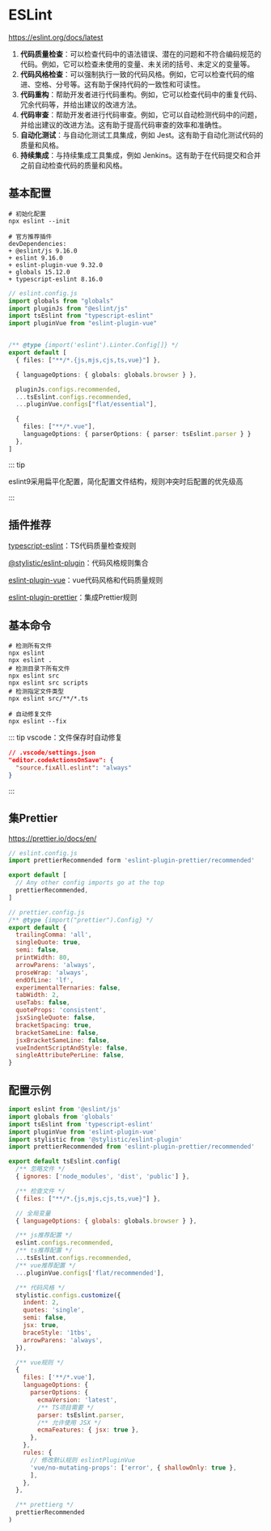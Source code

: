 # ESLint

https://eslint.org/docs/latest

1. **代码质量检查**：可以检查代码中的语法错误、潜在的问题和不符合编码规范的代码。例如，它可以检查未使用的变量、未关闭的括号、未定义的变量等。
2. **代码风格检查**：可以强制执行一致的代码风格。例如，它可以检查代码的缩进、空格、分号等。这有助于保持代码的一致性和可读性。
3. **代码重构**：帮助开发者进行代码重构。例如，它可以检查代码中的重复代码、冗余代码等，并给出建议的改进方法。
4. **代码审查**：帮助开发者进行代码审查。例如，它可以自动检测代码中的问题，并给出建议的改进方法。这有助于提高代码审查的效率和准确性。
5. **自动化测试**：与自动化测试工具集成，例如 Jest。这有助于自动化测试代码的质量和风格。
6. **持续集成**：与持续集成工具集成，例如 Jenkins。这有助于在代码提交和合并之前自动检查代码的质量和风格。 

## 基本配置

```shell
# 初始化配置 
npx eslint --init

# 官方推荐插件
devDependencies:
+ @eslint/js 9.16.0
+ eslint 9.16.0
+ eslint-plugin-vue 9.32.0
+ globals 15.12.0
+ typescript-eslint 8.16.0
```

```ts
// eslint.config.js
import globals from "globals"
import pluginJs from "@eslint/js"
import tsEslint from "typescript-eslint"
import pluginVue from "eslint-plugin-vue"


/** @type {import('eslint').Linter.Config[]} */
export default [
  { files: ["**/*.{js,mjs,cjs,ts,vue}"] },

  { languageOptions: { globals: globals.browser } },

  pluginJs.configs.recommended,
  ...tsEslint.configs.recommended,
  ...pluginVue.configs["flat/essential"],

  { 
    files: ["**/*.vue"], 
    languageOptions: { parserOptions: { parser: tsEslint.parser } } 
  },
]
```

::: tip 

eslint9采用扁平化配置，简化配置文件结构，规则冲突时后配置的优先级高

:::



## 插件推荐

[typescript-eslint](https://typescript-eslint.io/)：TS代码质量检查规则

[@stylistic/eslint-plugin](https://eslint.style/)：代码风格规则集合

[eslint-plugin-vue](https://eslint.vuejs.org/)：vue代码风格和代码质量规则

[eslint-plugin-prettier](https://github.com/prettier/eslint-plugin-prettier)：集成Prettier规则



## 基本命令

```shell
# 检测所有文件
npx eslint 	
npx eslint .
# 检测目录下所有文件
npx eslint src
npx eslint src scripts
# 检测指定文件类型
npx eslint src/**/*.ts
```

```shell
# 自动修复文件
npx eslint --fix
```

::: tip vscode：文件保存时自动修复

```json
// .vscode/settings.json
"editor.codeActionsOnSave": {
  "source.fixAll.eslint": "always"
}
```

:::



## 集Prettier

https://prettier.io/docs/en/

```js
// eslint.config.js
import prettierRecommended form 'eslint-plugin-prettier/recommended'

export default [
  // Any other config imports go at the top
  prettierRecommended,
]
```

```js
// prettier.config.js
/** @type {import("prettier").Config} */
export default {
  trailingComma: 'all',
  singleQuote: true,
  semi: false,
  printWidth: 80,
  arrowParens: 'always',
  proseWrap: 'always',
  endOfLine: 'lf',
  experimentalTernaries: false,
  tabWidth: 2,
  useTabs: false,
  quoteProps: 'consistent',
  jsxSingleQuote: false,
  bracketSpacing: true,
  bracketSameLine: false,
  jsxBracketSameLine: false,
  vueIndentScriptAndStyle: false,
  singleAttributePerLine: false,
}
```



## 配置示例

```js
import eslint from '@eslint/js'
import globals from 'globals'
import tsEslint from 'typescript-eslint'
import pluginVue from 'eslint-plugin-vue'
import stylistic from '@stylistic/eslint-plugin'
import prettierRecommended from 'eslint-plugin-prettier/recommended'

export default tsEslint.config(
  /** 忽略文件 */
  { ignores: ['node_modules', 'dist', 'public'] },

  /** 检查文件 */
  { files: ["**/*.{js,mjs,cjs,ts,vue}"] },

  // 全局变量
  { languageOptions: { globals: globals.browser } },

  /** js推荐配置 */
  eslint.configs.recommended,
  /** ts推荐配置 */
  ...tsEslint.configs.recommended,
  /** vue推荐配置 */
  ...pluginVue.configs['flat/recommended'],

  /** 代码风格 */
  stylistic.configs.customize({
    indent: 2,
    quotes: 'single',
    semi: false,
    jsx: true,
    braceStyle: '1tbs',
    arrowParens: 'always',
  }),

  /** vue规则 */
  {
    files: ['**/*.vue'],
    languageOptions: {
      parserOptions: {
        ecmaVersion: 'latest',
        /** TS项目需要 */
        parser: tsEslint.parser,
        /** 允许使用 JSX */
        ecmaFeatures: { jsx: true },
      },
    },
    rules: {
      // 修改默认规则 eslintPluginVue
      'vue/no-mutating-props': ['error', { shallowOnly: true },
      ],
    },
  },

  /** prettierg */
  prettierRecommended
)
```


